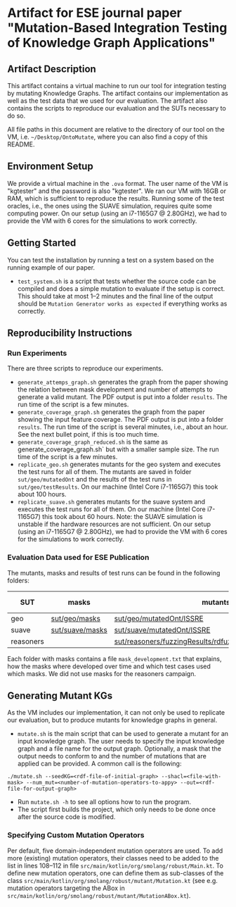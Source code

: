 # Artifact for ESE journal paper "Mutation-Based Integration Testing of Knowledge Graph Applications"

## Artifact Description
This artifact contains a virtual machine to run our tool for integration testing by mutating Knowledge Graphs. The artifact contains our implementation as well as the test data that we used for our evaluation. The artifact also contains the scripts to reproduce our evaluation and the SUTs necessary to do so.

All file paths in this document are relative to the directory of our tool on the VM, i.e. `~/Desktop/OntoMutate`, where you can also find a copy of this README.

## Environment Setup
We provide a virtual machine in the `.ova` format. The user name of the VM is "kgtester" and the password is also "kgtester". We ran our VM with 16GB or RAM, which is sufficient to reproduce the results.
Running some of the test oracles, i.e., the ones using the SUAVE simulation, requires quite some computing power. On our setup (using an i7-1165G7 @ 2.80GHz), we had to provide the VM with 6 cores for the simulations to work correctly.

## Getting Started
You can test the installation by running a test on a system based on the running example of our paper.
- `test_system.sh` is a script that tests whether the source code can be compiled and does a simple mutation to evaluate if the setup is correct. This should take at most 1–2 minutes and the final line of the output should be `Mutation Generator works as expected` if everything works as correctly.

## Reproducibility Instructions
### Run Experiments
There are three scripts to reproduce our experiments.

 - `generate_attemps_graph.sh` generates the graph from the paper showing the relation between mask development and number of attempts to generate a valid mutant. The PDF output is put into a folder `results`. The run time of the script is a few minutes.
 - `generate_coverage_graph.sh` generates the graph from the paper showing the input feature coverage. The PDF output is put into a folder `results`. The run time of the script is several minutes, i.e., about an hour. See the next bullet point, if this is too much time.
 - `generate_coverage_graph_reduced.sh` is the same as generate_coverage_graph.sh` but with a smaller sample size. The run time of the script is a few minutes.
- `replicate_geo.sh` generates mutants for the geo system and executes the test runs for all of them. The mutants are saved in folder `sut/geo/mutatedOnt` and the results of the test runs in `sut/geo/testResults`. On our machine (Intel Core i7-1165G7) this took about 100 hours.
- `replicate_suave.sh` generates mutants for the suave system and executes the test runs for all of them. On our machine (Intel Core i7-1165G7) this took about 60 hours. Note: the SUAVE simulation is unstable if the hardware resources are not sufficient. On our setup (using an i7-1165G7 @ 2.80GHz), we had to provide the VM with 6 cores for the simulations to work correctly.

### Evaluation Data used for ESE Publication
The mutants, masks and results of test runs can be found in the following folders:

| SUT | masks | mutants (or anomalies) | test results (or bug reports) |
| ----|-------|---------|----------------|
| geo | [sut/geo/masks](sut/geo/masks) | [sut/geo/mutatedOnt/ISSRE](sut/geo/mutatedOnt/ISSRE) | [sut/geo/testResults/ISSRE](sut/geo/testResults/ISSRE) |
| suave | [sut/suave/masks](sut/suave/masks) | [sut/suave/mutatedOnt/ISSRE](sut/suave/mutatedOnt/ISSRE) | [sut/suave/testResults/ISSRE](sut/suave/testResults/ISSRE) |
| reasoners |  | [sut/reasoners/fuzzingResults/rdfuzz/fuzzing_2025_02_10_16_55/anomalies](sut/reasoners/fuzzingResults/rdfuzz/fuzzing_2025_02_10_16_55/anomalies) | [sut/reasoners/foundBugs](sut/reasoners/foundBugs) |


Each folder with masks contains a file `mask_development.txt` that explains, how the masks where developed over time and which test cases used which masks. We did not use masks for the reasoners campaign.

## Generating Mutant KGs
As the VM includes our implementation, it can not only be used to replicate our evaluation, but to produce mutants for knowledge graphs in general.
- `mutate.sh` is the main script that can be used to generate a mutant for an input knowledge graph. The user needs to specify the input knowledge graph and a file name for the output graph. Optionally, a mask that the output needs to conform to and the number of mutations that are applied can be provided. A common call is the following:
 ```
./mutate.sh --seedKG=<rdf-file-of-initial-graph> --shacl=<file-with-mask> --num_mut=<number-of-mutation-operators-to-appy> --out=<rdf-file-for-output-graph>
```
- Run `mutate.sh -h` to see all options how to run the program.
- The script first builds the project, which only needs to be done once after the source code is modified.

### Specifying Custom Mutation Operators
Per default, five domain-independent mutation operators are used. To add more (existing) mutation operators, their classes need to be added to the list in lines 108–112 in file `src/main/kotlin/org/smolang/robust/Main.kt`. To define new mutation operators, one can define them as sub-classes of the class `src/main/kotlin/org/smolang/robust/mutant/Mutation.kt` (see e.g. mutation operators targeting the ABox in `src/main/kotlin/org/smolang/robust/mutant/MutationABox.kt`).
